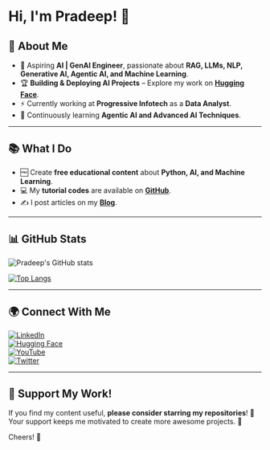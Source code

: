 
# Hi, I'm Pradeep! 👋

## 🚀 About Me

- 🎯 Aspiring **AI | GenAI Engineer**, passionate about **RAG, LLMs, NLP, Generative AI, Agentic AI, and Machine Learning**.  
- 🏆 **Building & Deploying AI Projects** – Explore my work on **[Hugging Face]([https://huggingface.co/Pradeep8])**.  
- ⚡ Currently working at **Progressive Infotech** as a **Data Analyst**.  
- 🌱 Continuously learning **Agentic AI and Advanced AI Techniques**.  

---

## 📚 What I Do

- 🆓 Create **free educational content** about **Python, AI, and Machine Learning**.
- 💻 My **tutorial codes** are available on **[GitHub](#)**.
- ✍️ I post articles on my **[Blog](#)**.

---

## 📊 GitHub Stats  

![Pradeep's GitHub stats](https://github-readme-stats.vercel.app/api?username=your-github-username&show_icons=true&theme=radical)
  
[![Top Langs](https://github-readme-stats.vercel.app/api/top-langs/?username=your-github-username&layout=compact&theme=radical)](https://github.com/anuraghazra/github-readme-stats)

---

## 🌍 Connect With Me

[![LinkedIn](https://img.shields.io/badge/LinkedIn-%230A66C2.svg?style=for-the-badge&logo=linkedin&logoColor=white)](https://linkedin.com/in/your-linkedin-handle)  
[![Hugging Face](https://img.shields.io/badge/HuggingFace-%23FFCC00.svg?style=for-the-badge&logo=huggingface&logoColor=black)](https://huggingface.co/your-huggingface-profile)  
[![YouTube](https://img.shields.io/badge/YouTube-%23FF0000.svg?style=for-the-badge&logo=youtube&logoColor=white)](https://youtube.com/your-channel)  
[![Twitter](https://img.shields.io/badge/Twitter-%231DA1F2.svg?style=for-the-badge&logo=twitter&logoColor=white)](https://twitter.com/your-twitter-handle)  

---

## 💖 Support My Work!

If you find my content useful, **please consider starring my repositories**! 🌟  
Your support keeps me motivated to create more awesome projects. 🚀

Cheers! 🍻
